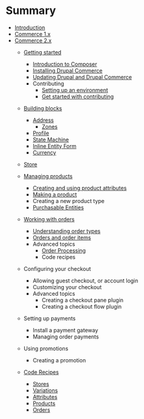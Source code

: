 # Summary

* [Introduction](README.md)
* [Commerce 1.x](v1/README.md)
* [Commerce 2.x](v2/README.md)
  * [Getting started](v2/getting-started.md)
    * [Introduction to Composer](v2/getting-started/composer.md)
    * [Installing Drupal Commerce](v2/getting-started/install.md)
    * [Updating Drupal and Drupal Commerce](v2/update.md)
    * Contributing
        * [Setting up an environment](v2/contributing/development-environment.md)
        * [Get started with contributing](v2/contributing/developing.md)

  * [Building blocks](v2/building-blocks/index.md)
    * [Address](v2/building-blocks/address/README.md)
      * [Zones](v2/building-blocks/address/zones.md)
    * [Profile](v2/building-blocks/profile.md)
    * [State Machine](v2/building-blocks/state-machine.md)
    * [Inline Entity Form](v2/building-blocks/ief.md)
    * [Currency](v2/building-blocks/currency.md)

  * [Store](v2/store.md)

  * [Managing products](v2/product/index.md)
    * [Creating and using product attributes](v2/product/product-attributes.md)
    * [Making a product](v2/product/products.md)
    * Creating a new product type
    * [Purchasable Entities](v2/product/purchasable-entities.md)

  * [Working with orders](v2/orders/index.md)
    * [Understanding order types](v2/orders/order-types.md)
    * [Orders and order items](v2/orders/order-items.md)
    * Advanced topics
        * [Order Processing](v2/orders/order-processing.md)
        * Code recipes
  * Configuring your checkout
    * Allowing guest checkout, or account login
    * Customizing your checkout
    * Advanced topics
        * Creating a checkout pane plugin
        * Creating a checkout flow plugin

  * Setting up payments
    * Install a payment gateway
    * Managing order payments

  * Using promotions
    * Creating a promotion

  * [Code Recipes](v2/recipes/index.md) 
    * [Stores](v2/recipes/stores.md)
    * [Variations](v2/recipes/variations.md)
    * [Attributes](v2/recipes/attributes.md) 
    * [Products](v2/recipes/products.md) 
    * [Orders](v2/recipes/orders.md)
